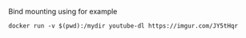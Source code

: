 Bind mounting using for example

`docker run -v $(pwd):/mydir youtube-dl https://imgur.com/JY5tHqr`

